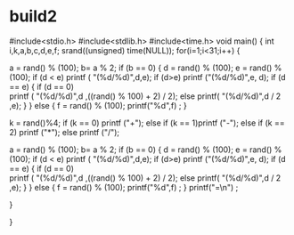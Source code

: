# build2
#include<stdio.h>
#include<stdlib.h>
#include<time.h>
void main()
{
int i,k,a,b,c,d,e,f;
srand((unsigned) time(NULL)); 
for(i=1;i<31;i++)
{

  a = rand() % (100);
  b= a % 2;
  if (b == 0)
  {
   d = rand() % (100);
   e = rand() % (100);
   if (d < e)
     printf ( "(%d/%d)",d,e);
   if (d>e)
      printf ("(%d/%d)",e, d);
   if (d == e)
   {
    if (d == 0)  
     printf ( "(%d/%d)",d ,((rand() % 100) + 2) / 2);
    else 
     printf( "(%d/%d)",d / 2 ,e);
   }
  }
  else
  {
   f = rand() % (100);
    printf("%d",f) ;
  }
  
  k = rand()%4;
  if (k == 0)  printf ("+");
  else if (k == 1)printf ("-");
  else if (k == 2) printf ("*");
  else printf ("/");

   a = rand() % (100);
  b= a % 2;
  if (b == 0)
  {
   d = rand() % (100);
   e = rand() % (100);
   if (d < e)
     printf ( "(%d/%d)",d,e);
   if (d>e)
     printf ("(%d/%d)",e, d);
   if (d == e)
   {
    if (d == 0)  
     printf ( "(%d/%d)",d ,((rand() % 100) + 2) / 2);
    else 
         printf( "(%d/%d)",d / 2 ,e);
   }
  }
  else
  {
   f = rand() % (100);
    printf("%d",f) ;
  }
   printf("=\n") ;
  
 }

}




